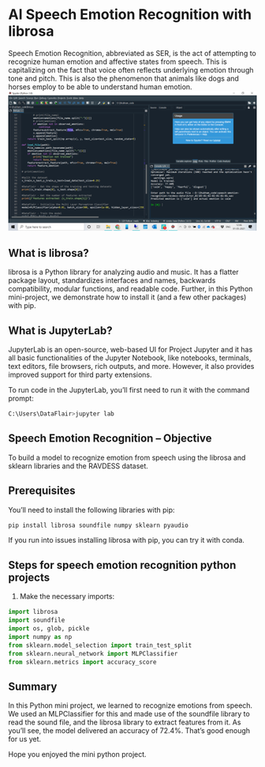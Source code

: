 # AI Speech Emotion Recognition with librosa
 Speech Emotion Recognition, abbreviated as SER, is the act of attempting to recognize human emotion and affective states from speech. This is capitalizing on the fact that voice often reflects underlying emotion through tone and pitch. This is also the phenomenon that animals like dogs and horses employ to be able to understand human emotion.
<span style="display:block;text-align:center">![](images/4.png)</span>

## What is librosa?

librosa is a Python library for analyzing audio and music. It has a flatter package layout, standardizes interfaces and names, backwards compatibility, modular functions, and readable code. Further, in this Python mini-project, we demonstrate how to install it (and a few other packages) with pip.

## What is JupyterLab?

JupyterLab is an open-source, web-based UI for Project Jupyter and it has all basic functionalities of the Jupyter Notebook, like notebooks, terminals, text editors, file browsers, rich outputs, and more. However, it also provides improved support for third party extensions.

To run code in the JupyterLab, you’ll first need to run it with the command prompt:

```python
C:\Users\DataFlair>jupyter lab
```

## Speech Emotion Recognition – Objective

To build a model to recognize emotion from speech using the librosa and sklearn libraries and the RAVDESS dataset.

## Prerequisites

You’ll need to install the following libraries with pip:

```python
pip install librosa soundfile numpy sklearn pyaudio
```
If you run into issues installing librosa with pip, you can try it with conda.

## Steps for speech emotion recognition python projects

1. Make the necessary imports:

```python
import librosa
import soundfile
import os, glob, pickle
import numpy as np
from sklearn.model_selection import train_test_split
from sklearn.neural_network import MLPClassifier
from sklearn.metrics import accuracy_score
```
## Summary

In this Python mini project, we learned to recognize emotions from speech. We used an MLPClassifier for this and made use of the soundfile library to read the sound file, and the librosa library to extract features from it. As you’ll see, the model delivered an accuracy of 72.4%. That’s good enough for us yet.

Hope you enjoyed the mini python project.

